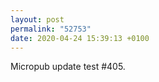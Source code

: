 ```yaml
---
layout: post
permalink: "52753"
date: 2020-04-24 15:39:13 +0100
---
```


Micropub update test #405.
